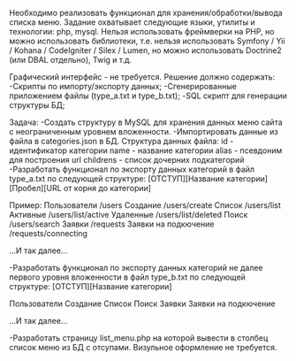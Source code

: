 Необходимо реализовать функционал для хранения/обработки/вывода списка меню.
Задание охватывает следующие языки, утилиты и технологии: php, mysql.
Нельзя использовать фреймверки на PHP, но можно использовать библиотеки, т.е. нельзя использовать Symfony / Yii / Kohana / CodeIgniter / Silex / Lumen, 
но можно использовать Doctrine2 (или DBAL отдельно), Twig и т.д.

Графический интерфейс - не требуется.
Решение должно содержать:
-Скрипты по импорту/экспорту данных;
-Сгенерированные приложением файлы (type_a.txt и type_b.txt);
-SQL скрипт для генерации структуры БД;

Задача:
-Создать структуру в MySQL для хранения данных меню сайта с неограниченным уровнем вложенности.
-Импортировать данные из файла в categories.json в БД.
Структура данных файла:
	id - идентификатор категории
	name - название категории
	alias - псевдоним для построения url
	childrens - список дочерних подкатегорий
-Разработать функционал по экспорту данных категорий в файл type_a.txt по следующей структуре:
[ОТСТУП][Название категории][Пробел][URL от корня до категории]

Пример:
Пользователи /users
	Создание /users/create
	Список /users/list
		Активные /users/list/active
		Удаленные /users/list/deleted
	Поиск /users/search
Заявки /requests
	Заявки на подкючение /requests/connecting

...И так далее...

-Разработать функционал по экспорту данных категорий не далее первого уровня вложенности в файл type_b.txt по следующей структуре:
[ОТСТУП][Название категории]

Пользователи
	Создание
	Список
	Поиск
Заявки
	Заявки на подкючение

...И так далее...

-Разработать страницу list_menu.php на которой вывести в столбец список меню из БД с отсупами. Визульное оформление не требуется.